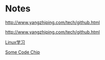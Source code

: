 Notes
=====

http://www.yangzhiping.com/tech/github.html

http://www.yangzhiping.com/tech/github.html

[Linux学习](linux)

[Some Code Chip](algorithmic)